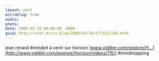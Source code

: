 ```yaml
---
layout: post
microblog: true
audio: 
photo: 
date: 2008-03-18 00:00:00 -0000
guid: http://xtof.micro.blog/2008/03/18/t773211196.html
---
```

jean renard #mindjet à venir sur horizon [www.viddler.com/explore/H...](http://www.viddler.com/explore/Horizon/videos/115/) #mindmapping
